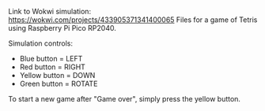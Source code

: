 Link to Wokwi simulation: https://wokwi.com/projects/433905371341400065
Files for a game of Tetris using Raspberry Pi Pico RP2040.

Simulation controls:
- Blue button = LEFT
- Red button = RIGHT
- Yellow button = DOWN
- Green button = ROTATE

To start a new game after "Game over", simply press the yellow button.
